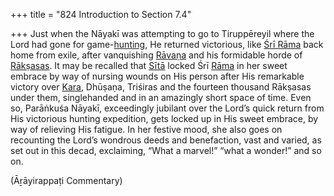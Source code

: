 +++
title = "824 Introduction to Section 7.4"

+++
Just when the Nāyakī was attempting to go to Tiruppēreyil where the Lord had gone for game-[hunting](/definition/hunting#history "show hunting definitions"), He returned victorious, like [Śrī Rāma](/definition/shrirama#history "show Śrī Rāma definitions") back home from exile, after vanquishing [Rāvaṇa](/definition/ravana#vaishnavism "show Rāvaṇa definitions") and his formidable horde of [Rākṣasas](/definition/rakshasa#vaishnavism "show Rākṣasas definitions"). It may be recalled that [Sītā](/definition/sita#vaishnavism "show Sītā definitions") locked Śrī [Rāma](/definition/rama#vaishnavism "show Rāma definitions") in her sweet embrace by way of nursing wounds on His person after His remarkable victory over [Kara](/definition/kara#history "show Kara definitions"), Dhūṣaṇa, Triśiras and the fourteen thousand Rākṣasas under them, singlehanded and in an amazingly short space of time. Even so, Parāṅkuśa Nāyakī, exceedingly jubilant over the Lord’s quick return from His victorious hunting expedition, gets locked up in His sweet embrace, by way of relieving His fatigue. In her festive mood, she also goes on recounting the Lord’s wondrous deeds and benefaction, vast and varied, as set out in this decad, exclaiming, “What a marvel!” “what a wonder!” and so on.

(Āṟāyirappaṭi Commentary)


